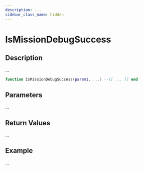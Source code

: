 ```yaml
---
description: ...
sidebar_class_name: hidden
---
```


# IsMissionDebugSuccess

## Description

...

```lua
function IsMissionDebugSuccess(param1, ...) --[[ ... ]] end
```

## Parameters

...

## Return Values

...

## Example

...

